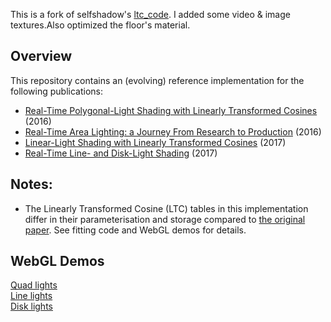 This is a fork of selfshadow's [ltc_code](https://github.com/selfshadow/ltc_code). I added some video & image textures.Also optimized the floor's material.

## Overview
This repository contains an (evolving) reference implementation for the following publications:
* [Real-Time Polygonal-Light Shading with Linearly Transformed Cosines](https://eheitzresearch.wordpress.com/415-2/) (2016)
* [Real-Time Area Lighting: a Journey From Research to Production](https://blog.selfshadow.com/publications/s2016-advances/) (2016)
* [Linear-Light Shading with Linearly Transformed Cosines](https://blogs.unity3d.com/2017/04/17/linear-light-shading-with-linearly-transformed-cosines/) (2017)
* [Real-Time Line- and Disk-Light Shading](https://blog.selfshadow.com/publications/s2017-shading-course/) (2017)

## Notes:
* The Linearly Transformed Cosine (LTC) tables in this implementation differ in their parameterisation and storage compared to [the original paper](https://eheitzresearch.wordpress.com/415-2/). See fitting code and WebGL demos for details.

## WebGL Demos
[Quad lights](http://blog.selfshadow.com/ltc/webgl/ltc_quad.html)  
[Line lights](http://blog.selfshadow.com/ltc/webgl/ltc_line.html)  
[Disk lights](http://blog.selfshadow.com/ltc/webgl/ltc_disk.html)  
